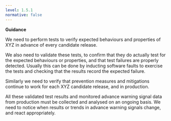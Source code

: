 ```yaml
---
level: 1.5.1
normative: false
---
```


**Guidance**

We need to perform tests to verify expected behaviours and properties of XYZ in advance of every candidate release.

We also need to validate these tests, to confirm that they do actually test for the expected behaviours or properties, and that test failures are
properly detected. Usually this can be done by inducting software faults to exercise the tests and checking that the results record the expected failure.

Similarly we need to verify that prevention measures and mitigations continue to work for each XYZ candidate release, and in production.

All these validated test results and monitored advance warning signal data from production must be collected and analysed on an ongoing basis. We need to notice when results or trends in advance warning signals change, and react appropriately.
